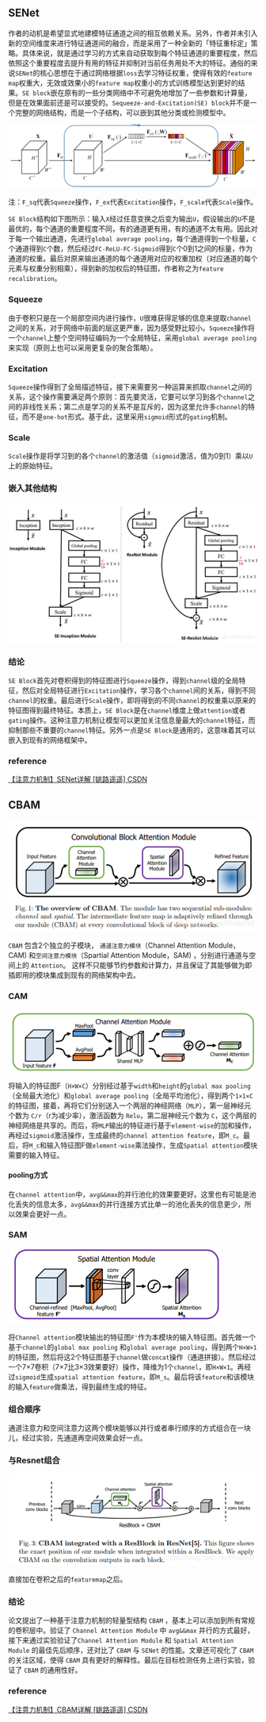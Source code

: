 <!--
 * @Author: your name
 * @Date: 2021-09-08 10:15:59
 * @LastEditTime: 2021-09-08 14:24:01
 * @LastEditors: Please set LastEditors
 * @Description: In User Settings Edit
 * @FilePath: \deflare_algorithm\attention\README.md
-->
## SENet

作者的动机是希望显式地建模特征通道之间的相互依赖关系。另外，作者并未引入新的空间维度来进行特征通道间的融合，而是采用了一种全新的「特征重标定」策略。具体来说，就是通过学习的方式来自动获取到每个特征通道的重要程度，然后依照这个重要程度去提升有用的特征并抑制对当前任务用处不大的特征。通俗的来说`SENet`的核心思想在于通过网络根据`loss`去学习特征权重，使得有效的`feature map`权重大，无效或效果小的`feature map`权重小的方式训练模型达到更好的结果。`SE block`嵌在原有的一些分类网络中不可避免地增加了一些参数和计算量，但是在效果面前还是可以接受的。`Sequeeze-and-Excitation(SE) block`并不是一个完整的网络结构，而是一个子结构，可以嵌到其他分类或检测模型中。

![senet_structure](./image/senet_structure.png)

注：`F_sq`代表`Squeeze`操作，`F_ex`代表`Excitation`操作，`F_scale`代表`Scale`操作。

`SE Block`结构如下图所示：输入`X`经过任意变换之后变为输出`U`，假设输出的`U`不是最优的，每个通道的重要程度不同，有的通道更有用，有的通道不太有用。因此对于每一个输出通道，先进行`global average pooling`，每个通道得到一个标量，`C`个通道得到`C`个数，然后经过`FC-ReLU-FC-Sigmoid`得到`C`个0到1之间的标量，作为通道的权重。最后对原来输出通道的每个通道用对应的权重加权（对应通道的每个元素与权重分别相乘），得到新的加权后的特征图，作者称之为`feature recalibration`。

### Squeeze

由于卷积只是在一个局部空间内进行操作，`U`很难获得足够的信息来提取`channel`之间的关系，对于网络中前面的层这更严重，因为感受野比较小。`Squeeze`操作将一个`channel`上整个空间特征编码为一个全局特征，采用`global average pooling`来实现（原则上也可以采用更复杂的聚合策略）。

### Excitation

`Squeeze`操作得到了全局描述特征，接下来需要另一种运算来抓取`channel`之间的关系，这个操作需要满足两个原则：首先要灵活，它要可以学习到各个`channel`之间的非线性关系；第二点是学习的关系不是互斥的，因为这里允许多`channel`的特征，而不是`one-hot`形式。基于此，这里采用`sigmoid`形式的`gating`机制。

### Scale

`Scale`操作是将学习到的各个`channel`的激活值（`sigmoid`激活，值为0到1）乘以`U`上的原始特征。

### 嵌入其他结构

![senet_combine](./image/senet_combine.png)

### 结论

`SE Block`首先对卷积得到的特征图进行`Squeeze`操作，得到`channel`级的全局特征，然后对全局特征进行`Excitation`操作，学习各个`channel`间的关系，得到不同`channel`的权重。最后进行`Scale`操作，即将得到的不同`channel`的权重乘以原来的特征图得到最终特征。本质上，`SE Block`是在`channel`维度上做`attention`或者`gating`操作。这种注意力机制让模型可以更加关注信息量最大的`channel`特征，而抑制那些不重要的`channel`特征。另外一点是`SE Block`是通用的，这意味着其可以嵌入到现有的网络框架中。

### reference

[ 【注意力机制】SENet详解  [姚路遥遥] CSDN ](https://blog.csdn.net/Roaddd/article/details/111357490)

## CBAM

![cmam_structure](./image/cbam_structure.png)

`CBAM` 包含2个独立的子模块， `通道注意力模块`（Channel Attention Module，CAM) 和`空间注意力模块`（Spartial Attention Module，SAM) ，分别进行通道与空间上的 `Attention`。 这样不只能够节约参数和计算力，并且保证了其能够做为即插即用的模块集成到现有的网络架构中去。

### CAM

![cbam_cam](./image/cbam_cam.png)

将输入的特征图F（`H×W×C`）分别经过基于`width`和`height`的`global max pooling`（全局最大池化）和`global average pooling`（全局平均池化），得到两个`1×1×C`的特征图，接着，再将它们分别送入一个两层的神经网络（`MLP`），第一层神经元个数为 `C/r`（r为减少率），激活函数为 `Relu`，第二层神经元个数为 `C`，这个两层的神经网络是共享的。而后，将`MLP`输出的特征进行基于`element-wise`的加和操作，再经过`sigmoid`激活操作，生成最终的`channel attention feature`，即`M_c`。最后，将`M_c`和输入特征图F做`element-wise`乘法操作，生成`Spatial attention`模块需要的输入特征。

#### pooling方式

在`channel attention`中，`avg&&max`的并行池化的效果要更好。这里也有可能是池化丢失的信息太多，`avg&&max`的并行连接方式比单一的池化丢失的信息更少，所以效果会更好一点。

### SAM

![cbam_sam](./image/cbam_sam.png)

将`Channel attention`模块输出的特征图`F'`作为本模块的输入特征图。首先做一个基于`channel`的`global max pooling` 和`global average pooling`，得到两个`H×W×1` 的特征图，然后将这2个特征图基于`channel`做`concat`操作（通道拼接）。然后经过一个7×7卷积（7×7比3×3效果要好）操作，降维为1个`channel`，即`H×W×1`。再经过`sigmoid`生成`spatial attention feature`，即`M_s`。最后将该`feature`和该模块的输入`feature`做乘法，得到最终生成的特征。

### 组合顺序

通道注意力和空间注意力这两个模块能够以并行或者串行顺序的方式组合在一块儿，经过实验，先通道再空间效果会好一点。

### 与Resnet组合

![cbam_combine](./image/cbam_combine.png)

直接加在卷积之后的`featuremap`之后。

### 结论

论文提出了一种基于注意力机制的轻量型结构 `CBAM` ，基本上可以添加到所有常规的卷积层中。验证了 `Channel Attention Module` 中 `avg&&max` 并行的方式最好，接下来通过实验验证了`Channel Attention Module` 和 `Spatial Attention Module` 的最佳先后顺序，还对比了 `CBAM` 与 `SENet` 的性能。文章还可视化了 `CBAM` 的关注区域，使得 `CBAM` 具有更好的解释性。最后在目标检测任务上进行实验，验证了 `CBAM` 的通用性好。

### reference

[ 【注意力机制】CBAM详解  [姚路遥遥] CSDN ](https://blog.csdn.net/Roaddd/article/details/114646354)

